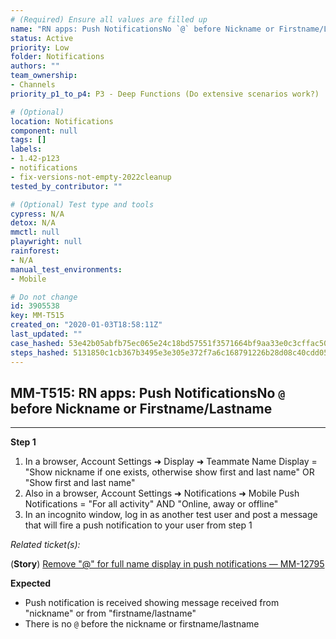 ```yaml
---
# (Required) Ensure all values are filled up
name: "RN apps: Push NotificationsNo `@` before Nickname or Firstname/Lastname"
status: Active
priority: Low
folder: Notifications
authors: ""
team_ownership:
- Channels
priority_p1_to_p4: P3 - Deep Functions (Do extensive scenarios work?)

# (Optional)
location: Notifications
component: null
tags: []
labels:
- 1.42-p123
- notifications
- fix-versions-not-empty-2022cleanup
tested_by_contributor: ""

# (Optional) Test type and tools
cypress: N/A
detox: N/A
mmctl: null
playwright: null
rainforest:
- N/A
manual_test_environments:
- Mobile

# Do not change
id: 3905538
key: MM-T515
created_on: "2020-01-03T18:58:11Z"
last_updated: ""
case_hashed: 53e42b05abfb75ec065e24c18bd57551f3571664bf9aa33e0c3cffac50a01932a352a0da0b41915a8820de6a8c893fb8
steps_hashed: 5131850c1cb367b3495e3e305e372f7a6c168791226b28d08c40cdd05c475daba5c28dbd500da048fcd6216b27eec516
---
```


<!-- (Auto-generated) Based on frontmatter's "key" and "name" -->

## MM-T515: RN apps: Push NotificationsNo `@` before Nickname or Firstname/Lastname

---

**Step 1**

1. In a browser, Account Settings ➜ Display ➜ Teammate Name Display = "Show nickname if one exists, otherwise show first and last name" OR "Show first and last name"
2. Also in a browser, Account Settings ➜ Notifications ➜ Mobile Push Notifications = "For all activity" AND "Online, away or offline"
3. In an incognito window, log in as another test user and post a message that will fire a push notification to your user from step 1

_Related ticket(s):_

(**Story**) [Remove "@" for full name display in push notifications — MM-12795](HTTPS://MATTERMOST.ATLASSIAN.NET/BROWSE/MM-12795)

**Expected**

- Push notification is received showing message received from "nickname" or from "firstname/lastname"
- There is no `@` before the nickname or firstname/lastname
